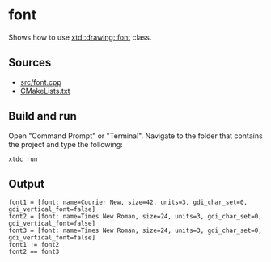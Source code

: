 # font

Shows how to use [xtd::drawing::font](https://gammasoft71.github.io/xtd/reference_guides/latest/classxtd_1_1drawing_1_1font.html) class.

## Sources

* [src/font.cpp](src/font.cpp)
* [CMakeLists.txt](CMakeLists.txt)

## Build and run

Open "Command Prompt" or "Terminal". Navigate to the folder that contains the project and type the following:

```shell
xtdc run
```

## Output

```
font1 = [font: name=Courier New, size=42, units=3, gdi_char_set=0, gdi_vertical_font=false]
font2 = [font: name=Times New Roman, size=24, units=3, gdi_char_set=0, gdi_vertical_font=false]
font3 = [font: name=Times New Roman, size=24, units=3, gdi_char_set=0, gdi_vertical_font=false]
font1 != font2
font2 == font3
```
